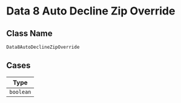 
# Data 8 Auto Decline Zip Override

## Class Name

`Data8AutoDeclineZipOverride`

## Cases

| Type |
|  --- |
| `boolean` |


